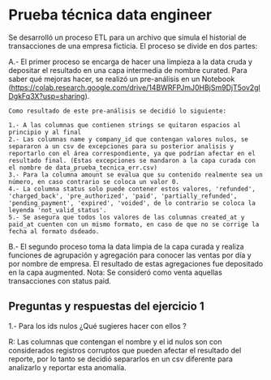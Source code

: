 # Prueba técnica data engineer

Se desarrolló un proceso ETL para un archivo que simula el historial de transacciones de una empresa ficticia.
El proceso se divide en dos partes:

A.- El primer proceso se encarga de hacer una limpieza a la data cruda y depositar el resultado en una capa intermedia de nombre curated. Para saber qué mejoras hacer, se realizó un pre-análisis en un Notebook (https://colab.research.google.com/drive/14BWRFPJmJ0HBjSm9DjT5ov2glDgkFq3X?usp=sharing).

    Como resultado de este pre-análisis se decidió lo siguiente:

    1.- A las columnas que contienen strings se quitaron espacios al principio y al final
    2.- Las columnas name y company_id que contengan valores nulos, se separaron a un csv de excepciones para su posterior analisis y reportarlo con el área correspondiente, ya que podrían afectar en el resultado final. (Estas excepciones se mandaron a la capa curada con el nombre de data_prueba_tecnica_err.csv)
    3.- Para la columna amount se evalua que su contenido realmente sea un número, en caso contrario se coloca un valor 0.
    4.- La columna status solo puede contener estos valores, 'refunded', 'charged_back', 'pre_authorized', 'paid', 'partially_refunded', 'pending_payment', 'expired', 'voided', de lo contrario se coloca la leyenda 'not_valid_status'.
    5.- Se asegura que todos los valores de las columnas created_at y paid_at cuenten con un mismo formato, en caso de que no se corrige la fecha al formato dsdeado.


B.- El segundo proceso toma la data limpia de la capa curada y realiza funciones de agrupación y agregación para conocer las ventas por día y por nombre de empresa. El resultado de estas agregaciones fue depositado en la capa augmented.
Nota: Se consideró como venta aquellas transacciones con status paid.

## Preguntas y respuestas del ejercicio 1

1.- Para los ids nulos ¿Qué sugieres hacer con ellos ?

R: Las columnas que contengan el nombre y el id nulos son con considerados registros corruptos que pueden afectar el resultado del reporte, por lo tanto se decidió separarlos en un csv diferente para analizarlo y reportar esta anomalía.